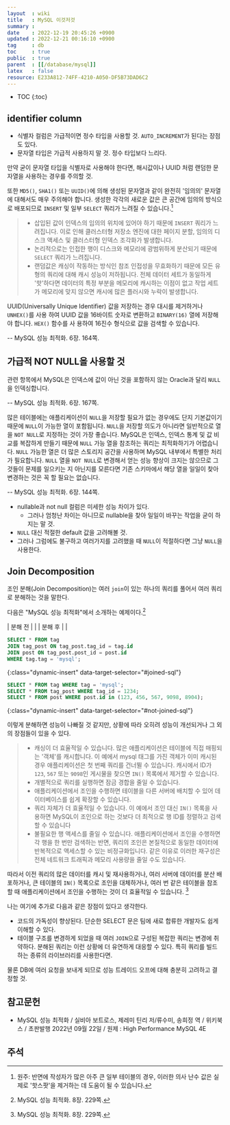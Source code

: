 ```yaml
---
layout  : wiki
title   : MySQL 이것저것
summary : 
date    : 2022-12-19 20:45:26 +0900
updated : 2022-12-21 00:16:10 +0900
tag     : db
toc     : true
public  : true
parent  : [[/database/mysql]]
latex   : false
resource: E233A812-74FF-4210-A050-DF5B73DAD6C2
---
```

* TOC
{:toc}

## identifier column

- 식별자 컬럼은 가급적이면 정수 타입을 사용할 것. `AUTO_INCREMENT`가 된다는 장점도 있다.
- 문자열 타입은 가급적 사용하지 말 것. 정수 타입보다 느리다.

만약 굳이 문자열 타입을 식별자로 사용해야 한다면, 해시값이나 UUID 처럼 랜덤한 문자열을 사용하는 경우를 주의할 것.

>
또한 `MD5()`, `SHA1()` 또는 `UUID()`에 의해 생성된 문자열과 같이 완전히 '임의의' 문자열에 대해서도 매우 주의해야 합니다.
생성한 각각의 새로운 값은 큰 공간에 임의의 방식으로 배포되므로 `INSERT` 및 일부 `SELECT` 쿼리가 느려질 수 있습니다.[^original-164]
>
> - 삽입된 값이 인덱스의 임의의 위치에 있어야 하기 때문에 `INSERT` 쿼리가 느려집니다. 이로 인해 클러스터형 저장소 엔진에 대한 페이지 분할, 임의의 디스크 액세스 및 클러스터형 인덱스 조각화가 발생합니다.
> - 논리적으로는 인접한 행이 디스크와 메모리에 광범위하게 분산되기 때문에 `SELECT` 쿼리가 느려집니다.
> - 랜덤값은 캐싱이 작동하는 방식인 참조 인접성을 무효화하기 때문에 모든 유형의 쿼리에 대해 캐시 성능이 저하됩니다. 전체 데이터 세트가 동일하게 '핫'하다면 데이터의 특정 부분을 메모리에 캐시하는 이점이 없고 작업 세트가 메모리에 맞지 않으면 캐시에 많은 플러시와 누락이 발생합니다.
>
UUID(Universally Unique Identifier) 값을 저장하는 경우 대시를 제거하거나 `UNHEX()`를 사용 하여 UUID 값을 16바이트 숫자로 변환하고 `BINARY(16)` 열에 저장해야 합니다. `HEX()` 함수를 사 용하여 16진수 형식으로 값을 검색할 수 있습니다.
>
-- MySQL 성능 최적화. 6장. 164쪽.

## 가급적 NOT NULL을 사용할 것

>
관련 항목에서 MySQL은 인덱스에 값이 아닌 것을 포함하지 않는 Oracle과 달리 `NULL`을 인덱싱합니다.
>
-- MySQL 성능 최적화. 6장. 167쪽.

<span/>

>
많은 테이블에는 애플리케이션이 `NULL`을 저장할 필요가 없는 경우에도 단지 기본값이기 때문에 `NULL`이 가능한 열이 포함됩니다.
`NULL`을 저장할 의도가 아니라면 일반적으로 열을 `NOT NULL`로 지정하는 것이 가장 좋습니다.
MySQL은 인덱스, 인덱스 통계 및 값 비교를 복잡하게 만들기 때문에 `NULL` 가능 열을 참조하는 쿼리는 최적화하기가 어렵습니다.
`NULL` 가능한 열은 더 많은 스토리지 공간을 사용하며 MySQL 내부에서 특별한 처리가 필요합니다. `NULL` 열을 `NOT NULL`로 변경해서 얻는 성능 향상이 크지는 않으므로 그것들이 문제를 일으키는 지 아닌지를 모른다면 기존 스키마에서 해당 열을 일일이 찾아 변경하는 것은 꼭 할 필요는 없습니다.
>
-- MySQL 성능 최적화. 6장. 144쪽.

- nullable과 not null 컬럼은 미세한 성능 차이가 있다.
    - 그러나 엄청난 차이는 아니므로 nullable을 찾아 일일이 바꾸는 작업을 굳이 하지는 말 것.
- `NULL` 대신 적절한 default 값을 고려해볼 것.
- 그러나 그럼에도 불구하고 여러가지를 고려했을 때 `NULL`이 적절하다면 그냥 `NULL`을 사용한다.

## Join Decomposition

조인 분해(Join Decomposition)는 여러 `join`이 있는 하나의 쿼리를 풀어서 여러 쿼리로 분해하는 것을 말한다.

다음은 "MySQL 성능 최적화"에서 소개하는 예제이다.[^hi-perform-229]

| 분해 전 | <span id="joined-sql"/>     |
| 분해 후 | <span id="not-joined-sql"/> |

```sql
SELECT * FROM tag
JOIN tag_post ON tag_post.tag_id = tag.id
JOIN post ON tag_post.post_id = post.id
WHERE tag.tag = 'mysql';
```
{:class="dynamic-insert" data-target-selector="#joined-sql"}


```sql
SELECT * FROM tag WHERE tag = 'mysql';
SELECT * FROM tag_post WHERE tag_id = 1234;
SELECT * FROM post WHERE post.id in (123, 456, 567, 9098, 8904);
```
{:class="dynamic-insert" data-target-selector="#not-joined-sql"}

이렇게 분해하면 성능이 나빠질 것 같지만, 상황에 따라 오히려 성능이 개선되거나 그 외의 장점들이 있을 수 있다.

>
> - 캐싱이 더 효율적일 수 있습니다. 많은 애플리케이션은 테이블에 직접 매핑되는 '객체'를 캐시합니다. 이 예에서 mysql 태그를 가진 객체가 이미 캐시된 경우 애플리케이션은 첫 번째 쿼리를 건너뛸 수 있습니다. 캐시에서 ID가 `123`, `567` 또는 `9098`인 게시물을 찾으면 `IN()` 목록에서 제거할 수 있습니다.
> - 개별적으로 쿼리를 실행하면 잠금 경합을 줄일 수 있습니다.
> - 애플리케이션에서 조인을 수행하면 테이블을 다른 서버에 배치할 수 있어 데이터베이스를 쉽게 확장할 수 있습니다.
> - 쿼리 자체가 더 효율적일 수 있습니다. 이 예에서 조인 대신 `IN()` 목록을 사용하면 MySQL이 조인으로 하는 것보다 더 최적으로 행 ID를 정렬하고 검색할 수 있습니다
> - 불필요한 행 액세스를 줄일 수 있습니다. 애플리케이션에서 조인을 수행하면 각 행을 한 번만 검색하는 반면, 쿼리의 조인은 본질적으로 동일한 데이터에 반복적으로 액세스할 수 있는 비정규화입니다. 같은 이유로 이러한 재구성은 전체 네트워크 트래픽과 메모리 사용량을 줄일 수도 있습니다.
>
따라서 이전 쿼리의 많은 데이터를 캐시 및 재사용하거나, 여러 서버에 데이터를 분산 배포하거나, 큰 테이블의 `IN()` 목록으로 조인을 대체하거나, 여러 번 같은 테이블을 참조할 때 애플리케이션에서 조인을 수행하는 것이 더 효율적일 수 있습니다.
[^hi-perform-229]

나는 여기에 추가로 다음과 같은 장점이 있다고 생각한다.

- 코드의 가독성이 향상된다. 단순한 SELECT 문은 팀에 새로 합류한 개발자도 쉽게 이해할 수 있다.
- 테이블 구조를 변경하게 되었을 때 여러 `JOIN`으로 구성된 복잡한 쿼리는 변경에 취약하다. 분해된 쿼리는 이런 상황에 더 유연하게 대응할 수 있다. 특히 쿼리를 빌드하는 종류의 라이브러리를 사용한다면.

물론 DB에 여러 요청을 보내게 되므로 성능 트레이드 오프에 대해 충분히 고려하고 결정할 것.

## 참고문헌

- MySQL 성능 최적화 / 실비아 보트로스, 제레미 틴리 저/류수미, 송희정 역 / 위키북스 / 초판발행 2022년 09월 22일 /  원제 : High Performance MySQL 4E

## 주석

[^original-164]: 원주: 반면에 작성자가 많은 아주 큰 일부 테이블의 경우, 이러한 의사 난수 값은 실제로 '핫스팟'을 제거하는 데 도움이 될 수 있습니다.
[^hi-perform-229]: MySQL 성능 최적화. 8장. 229쪽.
